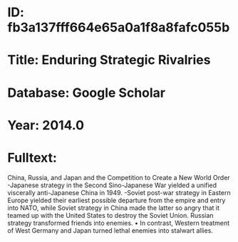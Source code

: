 # ID: fb3a137fff664e65a0a1f8a8fafc055b
# Title: Enduring Strategic Rivalries
# Database: Google Scholar
# Year: 2014.0
# Fulltext:
China, Russia, and Japan and the Competition to Create a New World Order -Japanese strategy in the Second Sino-Japanese War yielded a unified viscerally anti-Japanese China in 1949.
-Soviet post-war strategy in Eastern Europe yielded their earliest possible departure from the empire and entry into NATO, while Soviet strategy in China made the latter so angry that it teamed up with the United States to destroy the Soviet Union.
Russian strategy transformed friends into enemies. •
In contrast, Western treatment of West Germany and Japan turned lethal enemies into stalwart allies.